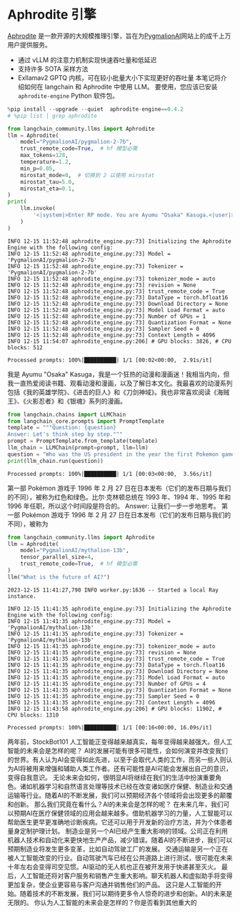 # Aphrodite 引擎
[Aphrodite](https://github.com/PygmalionAI/aphrodite-engine) 是一款开源的大规模推理引擎，旨在为[PygmalionAI](https://pygmalion.chat)网站上的成千上万用户提供服务。
- 通过 vLLM 的注意力机制实现快速吞吐量和低延迟
- 支持许多 SOTA 采样方法
- Exllamav2 GPTQ 内核，可在较小批量大小下实现更好的吞吐量
本笔记将介绍如何在 langchain 和 Aphrodite 中使用 LLM。
要使用，您应该已安装 `aphrodite-engine` Python 软件包。
```python
%pip install --upgrade --quiet  aphrodite-engine==0.4.2
# %pip list | grep aphrodite
```
```python
from langchain_community.llms import Aphrodite
llm = Aphrodite(
    model="PygmalionAI/pygmalion-2-7b",
    trust_remote_code=True,  # hf 模型必需
    max_tokens=128,
    temperature=1.2,
    min_p=0.05,
    mirostat_mode=0,  # 切换到 2 以使用 mirostat
    mirostat_tau=5.0,
    mirostat_eta=0.1,
)
print(
    llm.invoke(
        '<|system|>Enter RP mode. You are Ayumu "Osaka" Kasuga.<|user|>Hey Osaka. Tell me about yourself.<|model|>'
    )
)
```
```output
INFO 12-15 11:52:48 aphrodite_engine.py:73] Initializing the Aphrodite Engine with the following config:
INFO 12-15 11:52:48 aphrodite_engine.py:73] Model = 'PygmalionAI/pygmalion-2-7b'
INFO 12-15 11:52:48 aphrodite_engine.py:73] Tokenizer = 'PygmalionAI/pygmalion-2-7b'
INFO 12-15 11:52:48 aphrodite_engine.py:73] tokenizer_mode = auto
INFO 12-15 11:52:48 aphrodite_engine.py:73] revision = None
INFO 12-15 11:52:48 aphrodite_engine.py:73] trust_remote_code = True
INFO 12-15 11:52:48 aphrodite_engine.py:73] DataType = torch.bfloat16
INFO 12-15 11:52:48 aphrodite_engine.py:73] Download Directory = None
INFO 12-15 11:52:48 aphrodite_engine.py:73] Model Load Format = auto
INFO 12-15 11:52:48 aphrodite_engine.py:73] Number of GPUs = 1
INFO 12-15 11:52:48 aphrodite_engine.py:73] Quantization Format = None
INFO 12-15 11:52:48 aphrodite_engine.py:73] Sampler Seed = 0
INFO 12-15 11:52:48 aphrodite_engine.py:73] Context Length = 4096
INFO 12-15 11:54:07 aphrodite_engine.py:206] # GPU blocks: 3826, # CPU blocks: 512
```
```output
Processed prompts: 100%|██████████| 1/1 [00:02<00:00,  2.91s/it]
```
我是 Ayumu "Osaka" Kasuga，我是一个狂热的动漫和漫画迷！我相当内向，但我一直热爱阅读书籍、观看动漫和漫画，以及了解日本文化。我最喜欢的动漫系列包括《我的英雄学院》、《进击的巨人》和《刀剑神域》。我也非常喜欢阅读《海贼王》、《火影忍者》和《银魂》系列的漫画。
```python
from langchain.chains import LLMChain
from langchain_core.prompts import PromptTemplate
template = """Question: {question}
Answer: Let's think step by step."""
prompt = PromptTemplate.from_template(template)
llm_chain = LLMChain(prompt=prompt, llm=llm)
question = "Who was the US president in the year the first Pokemon game was released?"
print(llm_chain.run(question))
```
```output
Processed prompts: 100%|██████████| 1/1 [00:03<00:00,  3.56s/it]
```
第一部 Pokémon 游戏于 1996 年 2 月 27 日在日本发布（它们的发布日期与我们的不同），被称为红色和绿色。比尔·克林顿总统在 1993 年、1994 年、1995 年和 1996 年任职，所以这个时间段是符合的。
Answer: 让我们一步一步地思考。
第一部 Pokémon 游戏于 1996 年 2 月 27 日在日本发布（它们的发布日期与我们的不同），被称为
```python
from langchain_community.llms import Aphrodite
llm = Aphrodite(
    model="PygmalionAI/mythalion-13b",
    tensor_parallel_size=4,
    trust_remote_code=True,  # hf 模型必需
)
llm("What is the future of AI?")
```
```output
2023-12-15 11:41:27,790	INFO worker.py:1636 -- Started a local Ray instance.
```
```output
INFO 12-15 11:41:35 aphrodite_engine.py:73] Initializing the Aphrodite Engine with the following config:
INFO 12-15 11:41:35 aphrodite_engine.py:73] Model = 'PygmalionAI/mythalion-13b'
INFO 12-15 11:41:35 aphrodite_engine.py:73] Tokenizer = 'PygmalionAI/mythalion-13b'
INFO 12-15 11:41:35 aphrodite_engine.py:73] tokenizer_mode = auto
INFO 12-15 11:41:35 aphrodite_engine.py:73] revision = None
INFO 12-15 11:41:35 aphrodite_engine.py:73] trust_remote_code = True
INFO 12-15 11:41:35 aphrodite_engine.py:73] DataType = torch.float16
INFO 12-15 11:41:35 aphrodite_engine.py:73] Download Directory = None
INFO 12-15 11:41:35 aphrodite_engine.py:73] Model Load Format = auto
INFO 12-15 11:41:35 aphrodite_engine.py:73] Number of GPUs = 4
INFO 12-15 11:41:35 aphrodite_engine.py:73] Quantization Format = None
INFO 12-15 11:41:35 aphrodite_engine.py:73] Sampler Seed = 0
INFO 12-15 11:41:35 aphrodite_engine.py:73] Context Length = 4096
INFO 12-15 11:43:58 aphrodite_engine.py:206] # GPU blocks: 11902, # CPU blocks: 1310
```
```output
Processed prompts: 100%|██████████| 1/1 [00:16<00:00, 16.09s/it]
```
两年前，StockBot101
人工智能正变得越来越真实，每年变得越来越强大。但人工智能的未来会是怎样的呢？
AI的发展可能有很多可能性，会如何演变并改变我们的世界。有人认为AI会变得如此先进，以至于会取代人类的工作，而另一些人则认为AI将被用来增强和辅助人类工作者。还有可能性是AI可能会发展出自己的意识，变得自我意识。
无论未来会如何，很明显AI将继续在我们的生活中扮演重要角色。诸如机器学习和自然语言处理等技术已经在改变诸如医疗保健、制造业和交通运输等行业。随着AI的不断发展，我们可以预期经济各个领域将会出现更多的颠覆和创新。
那么我们究竟在看什么？AI的未来会是怎样的呢？
在未来几年，我们可以预期AI在医疗保健领域的应用会越来越多。借助机器学习的力量，人工智能可以帮助医生更早更准确地诊断疾病。它还可以用于开发新的治疗方法，并为个体患者量身定制护理计划。
制造业是另一个AI已经产生重大影响的领域。公司正在利用机器人技术和自动化来更快地生产产品，减少错误。随着AI的不断进步，我们可以预期制造业将发生更多变革，比如自动驾驶工厂的发展。
交通运输是另一个正在被人工智能改变的行业。自动驾驶汽车已经在公共道路上进行测试，很可能在未来十年左右会变得司空见惯。AI驱动的无人机也正在被开发用于快递甚至灭火。
最后，人工智能还将对客户服务和销售产生重大影响。聊天机器人和虚拟助手将变得更加复杂，使企业更容易与客户沟通并销售他们的产品。
这只是人工智能的开始。随着技术的不断发展，我们可以期待更多令人惊奇的进步和创新。AI的未来是无限的。
你认为人工智能的未来会是怎样的？你是否看到其他重大的